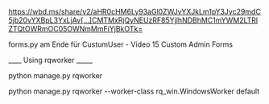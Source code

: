 https://wbd.ms/share/v2/aHR0cHM6Ly93aGl0ZWJvYXJkLm1pY3Jvc29mdC5jb20vYXBpL3YxLjAv[…]CMTMxRjQyNEUzRF85YjlhNDBhMC1mYWM2LTRlZTQtOWRmOC05OWNmMmFiYjBkOTk=

forms.py am Ende für CustumUser - Video 15  Custom Admin Forms



____ Using rqworker _____

python manage.py rqworker

python manage.py rqworker --worker-class rq_win.WindowsWorker default





